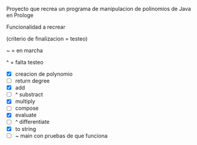 Proyecto que recrea un programa de manipulacion de polinomios de Java en Prologe

Funcionalidad a recrear 

(criterio de finalizacion = testeo)

~ = en marcha

^ = falta testeo

- [x] creacion de polynomio
- [ ] return degree
- [x] add 
- [ ] ^ substract
- [x] multiply
- [ ] compose
- [x] evaluate
- [ ] ^ differentiate
- [x] to string
- [ ] ~ main con pruebas de que funciona
